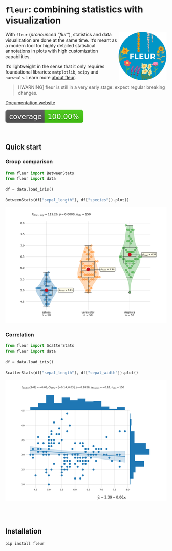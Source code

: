# `fleur`: combining statistics with visualization

<!-- Automatically generated, uses README.qmd to modify README.md -->

<img src="https://github.com/JosephBARBIERDARNAL/static/blob/main/python-libs/fleur/image.png?raw=true" alt="fleur logo" align="right" width="150px"/>

With `fleur` (_pronounced “flur”_), statistics and data visualization
are done at the same time. It’s meant as a modern tool for highly
detailed statistical annotations in plots with high customization
capabilities.

It’s lightweight in the sense that it only requires foundational
libraries: `matplotlib`, `scipy` and `narwhals`. Learn more [about
fleur](./about.md).

> \[!WARNING\] fleur is still in a very early stage: expect regular
> breaking changes.

[Documentation website](https://y-sunflower.github.io/fleur/)

![Coverage](coverage-badge.svg)

<br>

## Quick start

### Group comparison

```python
from fleur import BetweenStats
from fleur import data

df = data.load_iris()

BetweenStats(df["sepal_length"], df["species"]).plot()
```

![](https://github.com/y-sunflower/fleur/blob/main/docs/img/quickstart-betweenstats.png)

### Correlation

```python
from fleur import ScatterStats
from fleur import data

df = data.load_iris()

ScatterStats(df["sepal_length"], df["sepal_width"]).plot()
```

![](https://github.com/y-sunflower/fleur/blob/main/docs/img/quickstart-scatterstats.png)

<br><br>

## Installation

```bash
pip install fleur
```

<br><br>
